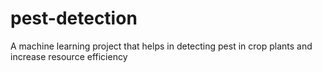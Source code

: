# pest-detection

A machine learning project that helps in detecting pest in crop plants and increase resource efficiency
